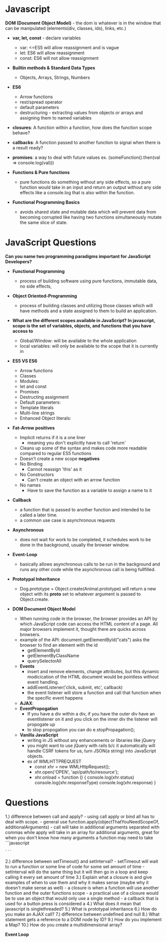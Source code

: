 # Javascript

**DOM (Document Object Model)** - the dom is whatever is in the window that can be manipulated (elements(div, classes, ids), links, etc.)

- **var, let, const** - declare variables 
    - var: <=ES5 will allow reassignment and is vague
    - let: ES6 will allow reassignment 
    - const: ES6 will not allow reassignment

- **Builtin methods & Standard Data Types** 
    - Objects, Arrays, Strings, Numbers

- **ES6**
    - Arrow functions
    - rest/spread operator
    - default parameters
    - destructuring - extracting values from objects or arrays and assigning them to named variables
- **closures**: A function within a function, how does the function scope behave?
- **callbacks**: A function passed to another function to signal when there is a result ready?
- **promises**: a way to deal with future values ex. (someFunction().then(val => console.log(val)))

- **Functions & Pure functions**
    - pure functions do something without any side effects, so a pure function would take in an input and return an output without any side effects like a console.log that is also within the function. 

- **Functional Programming Basics**
    - avoids shared state and mutable data which will prevent data from becoming corrupted like having two functions simultaneously mutate the same slice of state.

# JavaScript Questions 
**Can you name two programming paradigms important for JavaScript Developers?**
- **Functional Programming**
    - process of building software using pure functions, immutable data, no side effects,
- **Object Oriented-Programming** 
    - process of building classes and utilizing those classes which will have methods and a state assigned to them to build an application. 

- **What are the different scopes available in JavaScript?**
    **In javascript, scope is the set of variables, objects, and functions that you have access to**
    - Global/Window: will be available to the whole application 
    - local variables: will only be available to the scope that it is currently in

- **ES5 VS ES6**
    - Arrow functions 
    - Classes 
    - Modules:
    - let and const 
    - Promises 
    - Destructing assignment
    - Default parameters:
    - Template literals
    - Multi-line strings 
    - Enhanced Object literals:

- **Fat-Arrow** 
    **positives**
    - Implicit returns if it is a one liner
        - meaning you don't explicitly have to call 'return'
    - Cleans up some of the syntax and makes code more readable compared to regular ES5 functions
    - Doesn't create a new scope
    **negatives**
    - No Binding
        - Cannot reassign 'this' as it 
    - No Constructors
        - Can't create an object with an arrow function
    - No names
        - Have to save the function as a variable to assign a name to it

- **Callback**
    - a function that is passed to another function and intended to be called a later time.
    - a common use case is asynchronous requests

- **Asynchronous**
    - does not wait for work to be completed, it schedules work to be done in the background, usually the browser window.

- **Event-Loop**
    - basically allows asynchronous calls to be run in the background and runs any other code while the asynchronous call is being fullfilled.

- **Prototypal Inheritance**
    - Dog.prototype = Object.create(Animal.prototype)
    will return a new object with its __proto__ set to whatever argument is passed to Object.create.

- **DOM Document Object Model**
     - When running code in the browser, the browser provides an API by which JavaScript code can access the HTML content of a page. All major browsers implement it, thought there are quicks across browsers.
     - example of the API: document.getElementById("cats") asks the browser to find an element with the id
        - getElementById
        - getElementByClassName
        - querySelectorAll
    - **Events** 
        - insert and remove elements, change attributes, but this dynamic modicication of the HTML document would be pointless without event handling.
        - addEventListener('click, submit, etc', callback)
        - the event listener will store a function and call that function when the specific event happens
    - **AJAX**: 
    - **EventPropogation** 
        - If you have a div within a div, if you have the outer div have an eventlistener on it and you click on the inner div the listener will propogate up
        -  to stop propogation you can do e.stopPropagation();
    - **Vanilla JavaScript** 
        - writing in JS without any enhancements or libraries like jQuery
        - you might want to use jQuery with rails b/c it automatically will handle CSRF tokens for us, turn JSON(a string) into JavaScript objects.
        - ex of WMLHTTPREQUEST
            - const xhr = new WMLHttpRequest();
            - xhr.open('OPEN', 'api/path/to/resource');
            - xhr.onload = function () {
                console.log(xhr.status)
                console.log(xhr.responseType)
                console.log(xhr.response)
            }

# Questions 
1.) difference between call and apply?
    - using call apply or bind all has to deal with scope.
    - general use function.apply(objectThatYouNeedScopeOf, additionalArguments)
    - call will take in additional arguments separated with commas while apply will take in an array for additional arguments, great for when you don't know how many arguments a function may need to take
    ```javascript

    ```

2.) difference between setTimeout() and setInterval?
    - setTimeout will wait to run a function or some line of code for some set amount of time
    - setInterval will do the same thing but it will then go in a loop and keep calling it every set amount of time
3.) Explain what a closure is and give examples of when to use them and why it makes sense (maybe why it doesn't make sense as well)
    - a closure is when a function will use another function and the outer functions scope
    - a practical use of a closure would be to use an object that would only use a single method
    - a callback that is used for a button press is considered a 
4.) What does it mean that javascript is singlethreaded?
5.) What is prototypal inheritance
6.) How do you make an AJAX call? 
7.) difference between undefined and null
8.) What statement gets a reference to a DOM node by ID?
9.) How do you implement a Map? 
10.) How do you create a multidimensional array? 

**Event Loop**